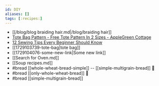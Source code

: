 ```yaml
---
id: DIY
aliases: []
tags: [:recipes:]
---
```


- [[/blog/blog braiding hair.md|/blog/braiding hair]]
- [Tote Bag Pattern - Free Tote Pattern In 2 Sizes - AppleGreen Cottage](https://www.applegreencottage.com/tote-bag-pattern/?utm_source=convertkit&utm_medium=email&utm_campaign=%F0%9F%A7%B5+%F0%9F%8E%80+See+No1+TOTE+tutorial+at+AppleGreen+Cottage%21+-+6950334&sh_kit=1fa531cc0b7041764ed755ddf170671d0527b8e1b9e7ebd7131ef8427f7384e1)
- [12 Sewing Tips Every Beginner Should Know](https://www.applegreencottage.com/sewing-tips-beginners/?utm_source=convertkit&utm_medium=email&utm_campaign=%F0%9F%A7%B5+Don)
- [[1729103739-tote-bag|tote bag]]
- [[1729104076-some-new-link|Some new link]]
- [[Search for Oven.md]]
- [[Soup recipes.md]]
- #bread [[whole-wheat-bread-simple]]  --  [[simple-multigrain-bread]] :bread:
- #bread [[only-whole-wheat-bread]]  :bread:
- #bread [[simple-multigrain-bread]]

